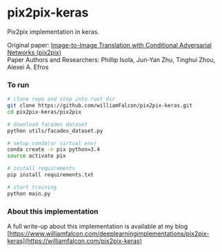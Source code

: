 # pix2pix-keras
Pix2pix implementation in keras.    

Original paper: [Image-to-Image Translation with Conditional Adversarial Networks (pix2pix)](https://arxiv.org/pdf/1611.07004.pdf)    
Paper Authors and Researchers: Phillip Isola, Jun-Yan Zhu, Tinghui Zhou, Alexei A. Efros    

### To run    
```bash
# clone repo and step into root dir
git clone https://github.com/williamFalcon/pix2pix-keras.git
cd pix2pix-keras/pix2pix

# download facades dataset   
python utils/facades_dataset.py

# setup conda(or virtual env)
conda create -n pix python=3.4  
source activate pix

# install requirements
pip install requirements.txt

# start training
python main.py 
```    

### About this implementation  
A full write-up about this implementation is available at my blog [https://www.williamfalcon.com/deeplearningimplementations/pix2pix-keras](https://williamfalcon.com/pix2pix-keras)

